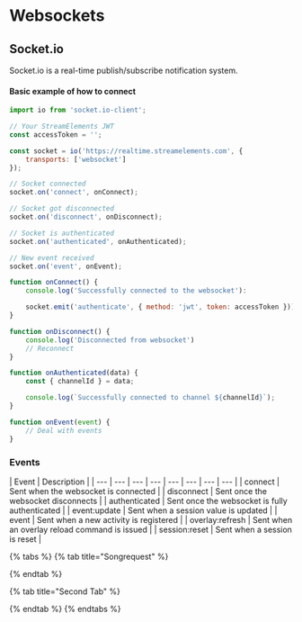 # Websockets

## Socket.io

Socket.io is a real-time publish/subscribe notification system.



#### Basic example of how to connect

```javascript
import io from 'socket.io-client';

// Your StreamElements JWT
const accessToken = '';

const socket = io('https://realtime.streamelements.com', {
    transports: ['websocket']
});

// Socket connected
socket.on('connect', onConnect);

// Socket got disconnected
socket.on('disconnect', onDisconnect);

// Socket is authenticated
socket.on('authenticated', onAuthenticated);

// New event received
socket.on('event', onEvent);

function onConnect() {
    console.log('Successfully connected to the websocket'):

    socket.emit('authenticate', { method: 'jwt', token: accessToken }));
}

function onDisconnect() {
    console.log('Disconnected from websocket')
    // Reconnect
}

function onAuthenticated(data) {
    const { channelId } = data;

    console.log(`Successfully connected to channel ${channelId}`);
}

function onEvent(event) {
    // Deal with events
}
```

### Events

| Event | Description |
| --- | --- | --- | --- | --- | --- | --- | --- |
| connect | Sent when the websocket is connected |
| disconnect | Sent once the websocket disconnects |
| authenticated | Sent once the websocket is fully authenticated |
| event:update | Sent when a session value is updated |
| event | Sent when a new activity is registered |
| overlay:refresh | Sent when an overlay reload command is issued |
| session:reset | Sent when a session is reset |

{% tabs %}
{% tab title="Songrequest" %}

{% endtab %}

{% tab title="Second Tab" %}

{% endtab %}
{% endtabs %}

